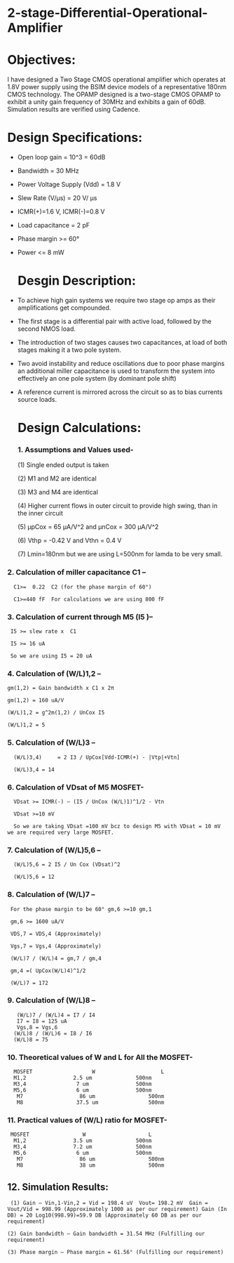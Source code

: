 # 2-stage-Differential-Operational-Amplifier

# Objectives:
I have designed a Two Stage CMOS operational amplifier which operates at 1.8V power supply using the BSIM device models of a representative 180nm CMOS technology. The OPAMP designed is a two-stage CMOS OPAMP to exhibit a unity gain frequency of 30MHz and exhibits a gain of 60dB. Simulation results are verified using Cadence.

# Design Specifications:
+ Open loop gain = 10^3 = 60dB
+ Bandwidth = 30 MHz
+ Power Voltage Supply (Vdd) = 1.8 V
+ Slew Rate (V/μs) = 20 V/ μs
+ ICMR(+)=1.6 V, ICMR(-)=0.8 V
+ Load capacitance = 2 pF
+ Phase margin >= 60°
+ Power <= 8 mW

  # Desgin Description:
 + To achieve high gain systems we require two stage op amps as their amplifications get compounded.
+ The first stage is a differential pair with active load, followed by the second NMOS load.
+ The introduction of two stages causes two capacitances, at load of both stages making it a two pole system.
+ Two avoid instability and reduce oscillations due to poor phase margins an additional miller capacitance is used to  transform the system into effectively an one pole system (by dominant pole shift)
+ A reference current is mirrored across the circuit so as to bias currents source loads.

  # Design Calculations:
   ### 1. Assumptions and Values used-
  
     (1) Single ended output is taken

     (2) M1 and M2 are identical

     (3) M3 and M4 are identical

     (4) Higher current flows in outer circuit to provide high swing, than in the inner circuit

     (5) µpCox = 65 µA/V^2 and µnCox = 300 µA/V^2

     (6) Vthp = -0.42 V and Vthn = 0.4 V

     (7) Lmin=180nm but we are using L=500nm for lamda to be very small.

 ### 2. Calculation of miller capacitance C1 –

 
      C1>=  0.22  C2 (for the phase margin of 60°)

      C1>=440 fF  For calculations we are using 800 fF

  ### 3. Calculation of current through M5 (I5 )–

     I5 >= slew rate x  C1
  
     I5 >= 16 uA
  
     So we are using I5 = 20 uA
 
  ### 4. Calculation of (W/L)1,2 –
  

    gm(1,2) = Gain bandwidth x C1 x 2π
    
    gm(1,2) = 160 uA/V
    
    (W/L)1,2 = g^2m(1,2) / UnCox I5
    
    (W/L)1,2 = 5 

  ### 5. Calculation of (W/L)3 –

  
      (W/L)3,4) 	= 2 I3 / UpCox[Vdd-ICMR(+) - |Vtp|+Vtn]

      (W/L)3,4 = 14 

 ### 6. Calculation of VDsat of M5 MOSFET- 

 
      VDsat >= ICMR(-) – (I5 / UnCox (W/L)1)^1/2 - Vtn

      VDsat >=10 mV

      So we are taking VDsat =100 mV bcz to design M5 with VDsat = 10 mV we are required very large MOSFET.

 ### 7. Calculation of (W/L)5,6 –

 

      (W/L)5,6 = 2 I5 / Un Cox (VDsat)^2

      (W/L)5,6 = 12

### 8. Calculation of (W/L)7 –


     For the phase margin to be 60° gm,6 >=10 gm,1

     gm,6 >= 1600 uA/V

     VDS,7 = VDS,4 (Approximately)

     Vgs,7 = Vgs,4 (Approximately)

     (W/L)7 / (W/L)4 = gm,7 / gm,4

     gm,4 =( UpCox(W/L)4)^1/2

     (W/L)7 = 172

  ### 9. Calculation of (W/L)8 –

  
       (W/L)7 / (W/L)4 = I7 / I4
       I7 = I8 = 125 uA
       Vgs,8 = Vgs,6
      (W/L)8 / (W/L)6 = I8 / I6
      (W/L)8 = 75

  ### 10. Theoretical values of W and L for All the MOSFET-
  
      MOSFET	               W	                 L
      M1,2	             2.5 um	             500nm
      M3,4	              7 um	             500nm
      M5,6	              6 um	             500nm
       M7	               86 um	             500nm
       M8	              37.5 um	             500nm

### 11. Practical values of (W/L) ratio for MOSFET-

     MOSFET	                W	                 L
      M1,2	             3.5 um	             500nm
      M3,4	             7.2 um	             500nm
      M5,6	              6 um	             500nm
       M7	               86 um	             500nm
       M8	               38 um	             500nm
## 12. Simulation Results:

     (1) Gain – Vin,1-Vin,2 = Vid = 198.4 uV  Vout= 198.2 mV  Gain = Vout/Vid = 998.99 (Approximately 1000 as per our requirement) Gain (In DB) = 20 Log10(998.99)=59.9 DB (Approximately 60 DB as per our requirement)

    (2) Gain bandwidth – Gain bandwidth = 31.54 MHz (Fulfilling our requirement)

    (3) Phase margin – Phase margin = 61.56° (Fulfilling our requirement)
  
  
